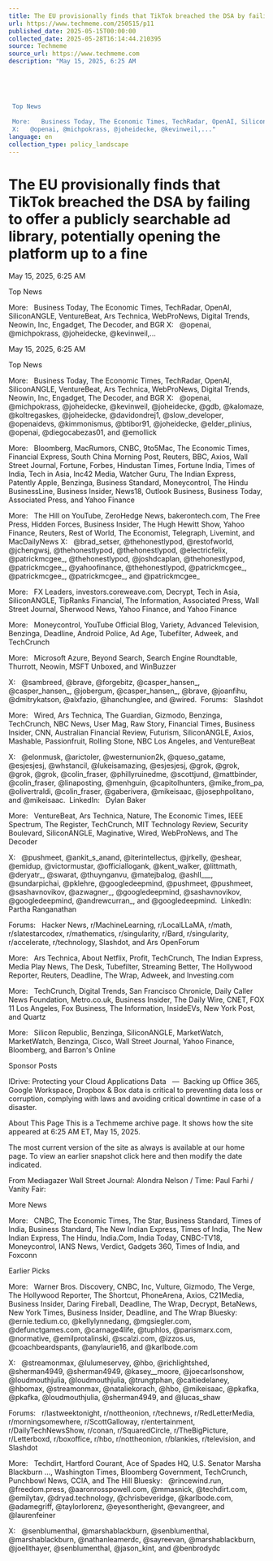 ```yaml
---
title: The EU provisionally finds that TikTok breached the DSA by failing to offer a publicly searchable ad library, potentially opening the platform up to a fine
url: https://www.techmeme.com/250515/p11
published_date: 2025-05-15T00:00:00
collected_date: 2025-05-28T16:14:44.210395
source: Techmeme
source_url: https://www.techmeme.com
description: "May 15, 2025, 6:25 AM 
 
 
 
 
 
 Top News 
 
 More:   Business Today, The Economic Times, TechRadar, OpenAI, SiliconANGLE, VentureBeat, Ars Technica, WebProNews, Digital Trends, Neowin, Inc, Engadget, The Decoder, and BGR 
 X:   @openai, @michpokrass, @joheidecke, @kevinweil,..."
language: en
collection_type: policy_landscape
---
```


# The EU provisionally finds that TikTok breached the DSA by failing to offer a publicly searchable ad library, potentially opening the platform up to a fine

May 15, 2025, 6:25 AM 
 
 
 
 
 
 Top News 
 
 More:   Business Today, The Economic Times, TechRadar, OpenAI, SiliconANGLE, VentureBeat, Ars Technica, WebProNews, Digital Trends, Neowin, Inc, Engadget, The Decoder, and BGR 
 X:   @openai, @michpokrass, @joheidecke, @kevinweil,...

May 15, 2025, 6:25 AM

Top News 
 
 More:   Business Today, The Economic Times, TechRadar, OpenAI, SiliconANGLE, VentureBeat, Ars Technica, WebProNews, Digital Trends, Neowin, Inc, Engadget, The Decoder, and BGR 
 X:   @openai, @michpokrass, @joheidecke, @kevinweil, @joheidecke, @gdb, @kalomaze, @koltregaskes, @joheidecke, @davidondrej1, @slow_developer, @openaidevs, @kimmonismus, @btibor91, @joheidecke, @elder_plinius, @openai, @diegocabezas01, and @emollick

More:   Bloomberg, MacRumors, CNBC, 9to5Mac, The Economic Times, Financial Express, South China Morning Post, Reuters, BBC, Axios, Wall Street Journal, Fortune, Forbes, Hindustan Times, Fortune India, Times of India, Tech in Asia, Inc42 Media, Watcher Guru, The Indian Express, Patently Apple, Benzinga, Business Standard, Moneycontrol, The Hindu BusinessLine, Business Insider, News18, Outlook Business, Business Today, Associated Press, and Yahoo Finance

More:   The Hill on YouTube, ZeroHedge News, bakerontech.com, The Free Press, Hidden Forces, Business Insider, The Hugh Hewitt Show, Yahoo Finance, Reuters, Rest of World, The Economist, Telegraph, Livemint, and MacDailyNews 
 X:   @brad_setser, @thehonestlypod, @restofworld, @jchengwsj, @thehonestlypod, @thehonestlypod, @electricfelix, @patrickmcgee_, @thehonestlypod, @joshdcaplan, @thehonestlypod, @patrickmcgee_, @yahoofinance, @thehonestlypod, @patrickmcgee_, @patrickmcgee_, @patrickmcgee_, and @patrickmcgee_

More:   FX Leaders, investors.coreweave.com, Decrypt, Tech in Asia, SiliconANGLE, TipRanks Financial, The Information, Associated Press, Wall Street Journal, Sherwood News, Yahoo Finance, and Yahoo Finance

More:   Moneycontrol, YouTube Official Blog, Variety, Advanced Television, Benzinga, Deadline, Android Police, Ad Age, Tubefilter, Adweek, and TechCrunch 
 
 More:   Microsoft Azure, Beyond Search, Search Engine Roundtable, Thurrott, Neowin, MSFT Unboxed, and WinBuzzer 
 
 X:   @sambreed, @brave, @forgebitz, @casper_hansen_, @casper_hansen_, @jobergum, @casper_hansen_, @brave, @joanfihu, @dmitrykatson, @alxfazio, @hanchunglee, and @wired.  Forums:   Slashdot

More:   Wired, Ars Technica, The Guardian, Gizmodo, Benzinga, TechCrunch, NBC News, User Mag, Raw Story, Financial Times, Business Insider, CNN, Australian Financial Review, Futurism, SiliconANGLE, Axios, Mashable, Passionfruit, Rolling Stone, NBC Los Angeles, and VentureBeat 
 
 X:   @elonmusk, @arictoler, @westernunion2k, @queso_gatame, @esjesjesj, @whstancil, @lukeisamazing, @esjesjesj, @grok, @grok, @grok, @grok, @colin_fraser, @phillyruinedme, @scottjund, @mattbinder, @colin_fraser, @linaposting, @menhguin, @capitolhunters, @mike_from_pa, @olivertraldi, @colin_fraser, @gaberivera, @mikeisaac, @josephpolitano, and @mikeisaac.  LinkedIn:   Dylan Baker

More:   VentureBeat, Ars Technica, Nature, The Economic Times, IEEE Spectrum, The Register, TechCrunch, MIT Technology Review, Security Boulevard, SiliconANGLE, Maginative, Wired, WebProNews, and The Decoder 
 
 X:   @pushmeet, @ankit_s_anand, @iterintellectus, @jrkelly, @eshear, @emidup, @victormustar, @officiallogank, @kent_walker, @littmath, @deryatr_, @swarat, @thuynganvu, @matejbalog, @ashll___, @sundarpichai, @pklehre, @googledeepmind, @pushmeet, @pushmeet, @sashavnovikov, @azwagner_, @googledeepmind, @sashavnovikov, @googledeepmind, @andrewcurran_, and @googledeepmind.  LinkedIn:   Partha Ranganathan 
 
 Forums:   Hacker News, r/MachineLearning, r/LocalLLaMA, r/math, r/slatestarcodex, r/mathematics, r/singularity, r/Bard, r/singularity, r/accelerate, r/technology, Slashdot, and Ars OpenForum

More:   Ars Technica, About Netflix, Profit, TechCrunch, The Indian Express, Media Play News, The Desk, Tubefilter, Streaming Better, The Hollywood Reporter, Reuters, Deadline, The Wrap, Adweek, and Investing.com

More:   TechCrunch, Digital Trends, San Francisco Chronicle, Daily Caller News Foundation, Metro.co.uk, Business Insider, The Daily Wire, CNET, FOX 11 Los Angeles, Fox Business, The Information, InsideEVs, New York Post, and Quartz 
 
 More:   Silicon Republic, Benzinga, SiliconANGLE, MarketWatch, MarketWatch, Benzinga, Cisco, Wall Street Journal, Yahoo Finance, Bloomberg, and Barron's Online

Sponsor Posts 
 
 IDrive: 
 Protecting your Cloud Applications Data   —  Backing up Office 365, Google Workspace, Dropbox &amp; Box data is critical to preventing data loss or corruption, complying with laws and avoiding critical downtime in case of a disaster.

About This Page 
 This is a Techmeme archive page.
It shows how the site appeared at 6:25 AM ET, May 15, 2025.
 
 The most current version of the site as always is available at our home page.
To view an earlier snapshot click here
and then modify the date indicated.

From Mediagazer 
 Wall Street Journal: 
 Alondra Nelson / Time: 
 Paul Farhi / Vanity Fair:

More News 
 
 More:   CNBC, The Economic Times, The Star, Business Standard, Times of India, Business Standard, The New Indian Express, Times of India, The New Indian Express, The Hindu, India.Com, India Today, CNBC-TV18, Moneycontrol, IANS News, Verdict, Gadgets 360, Times of India, and Foxconn

Earlier Picks 
 
 More:   Warner Bros. Discovery, CNBC, Inc, Vulture, Gizmodo, The Verge, The Hollywood Reporter, The Shortcut, PhoneArena, Axios, C21Media, Business Insider, Daring Fireball, Deadline, The Wrap, Decrypt, BetaNews, New York Times, Business Insider, Deadline, and The Wrap 
 Bluesky:   @ernie.tedium.co, @kellylynnedang, @mgsiegler.com, @defunctgames.com, @carnage4life, @tuphlos, @parismarx.com, @normative, @emilprotalinski, @scalzi.com, @izzos.us, @coachbeardspants, @anylaurie16, and @karlbode.com 
 
 X:   @streamonmax, @lulumeservey, @hbo, @richlightshed, @sherman4949, @sherman4949, @kasey__moore, @joecarlsonshow, @loudmouthjulia, @loudmouthjulia, @trungtphan, @caitiedelaney, @hbomax, @streamonmax, @nataliekorach, @hbo, @mikeisaac, @pkafka, @pkafka, @loudmouthjulia, @sherman4949, and @lucas_shaw 
 
 Forums:   r/lastweektonight, r/nottheonion, r/technews, r/RedLetterMedia, r/morningsomewhere, r/ScottGalloway, r/entertainment, r/DailyTechNewsShow, r/conan, r/SquaredCircle, r/TheBigPicture, r/Letterboxd, r/boxoffice, r/hbo, r/nottheonion, r/blankies, r/television, and Slashdot

More:   Techdirt, Hartford Courant, Ace of Spades HQ, U.S. Senator Marsha Blackburn …, Washington Times, Bloomberg Government, TechCrunch, Punchbowl News, CCIA, and The Hill 
 Bluesky:   @rincewind.run, @freedom.press, @aaronrosspowell.com, @mmasnick, @techdirt.com, @emilytav, @dryad.technology, @chrisbeveridge, @karlbode.com, @adamegriff, @taylorlorenz, @eyesontheright, @evangreer, and @laurenfeiner 
 
 X:   @senblumenthal, @marshablackburn, @senblumenthal, @marshablackburn, @nathanleamerdc, @sayreevan, @marshablackburn, @joellthayer, @senblumenthal, @jason_kint, and @benbrodydc